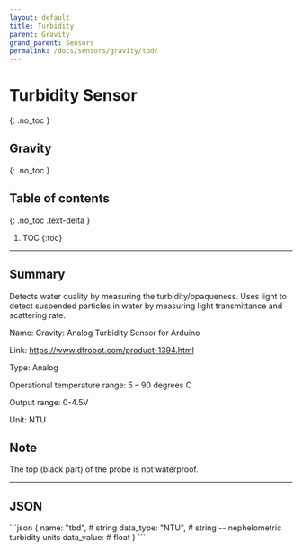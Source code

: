 ```yaml
---
layout: default
title: Turbidity
parent: Gravity
grand_parent: Sensors
permalink: /docs/sensors/gravity/tbd/
---
```


# Turbidity Sensor
{: .no_toc }
## Gravity
{: .no_toc }

## Table of contents
{: .no_toc .text-delta }

1. TOC
{:toc}

---

## Summary

Detects water quality by measuring the turbidity/opaqueness. Uses light to detect suspended particles in water by measuring light transmittance and scattering rate. 

Name: Gravity: Analog Turbidity Sensor for Arduino 

Link: https://www.dfrobot.com/product-1394.html 

Type: Analog 

Operational temperature range: 5 – 90 degrees C

Output range: 0-4.5V

Unit: NTU 

## Note 
The top (black part) of the probe is not waterproof. 


---

## JSON 

<div class="code-example" markdown="1">
```json
{
  name: "tbd",      # string
  data_type: "NTU", # string -- nephelometric turbidity units
  data_value:       # float
}
```
</div>
